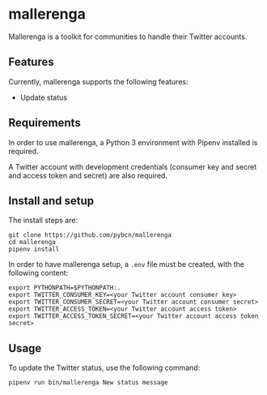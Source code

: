 # mallerenga

Mallerenga is a toolkit for communities to handle their Twitter accounts.

## Features

Currently, mallerenga supports the following features:
- Update status

## Requirements

In order to use mallerenga, a Python 3 environment with Pipenv installed is required.

A Twitter account with development credentials (consumer key and secret and access token and secret) are also required.

## Install and setup

The install steps are:
```
git clone https://github.com/pybcn/mallerenga
cd mallerenga
pipenv install
```

In order to have mallerenga setup, a `.env` file must be created, with the following content:
```
export PYTHONPATH=$PYTHONPATH:.
export TWITTER_CONSUMER_KEY=<your Twitter account consumer key>
export TWITTER_CONSUMER_SECRET=<your Twitter account consumer secret>
export TWITTER_ACCESS_TOKEN=<your Twitter account access token>
export TWITTER_ACCESS_TOKEN_SECRET=<your Twitter account access token secret>
```

## Usage

To update the Twitter status, use the following command:
```
pipenv run bin/mallerenga New status message
```
